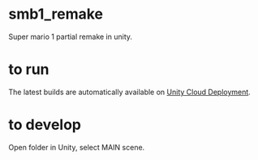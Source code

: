 # smb1_remake
Super mario 1 partial remake in unity.

# to run
The latest builds are automatically available on [Unity Cloud Deployment](https://developer.cloud.unity3d.com/build/orgs/serg06/projects/roguelike/).

# to develop
Open folder in Unity, select MAIN scene.

